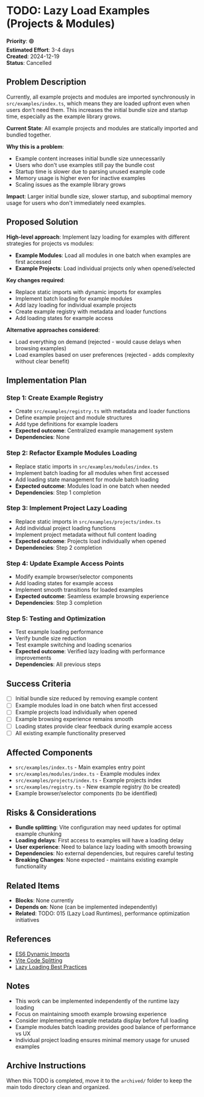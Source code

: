 # TODO: Lazy Load Examples (Projects & Modules)

**Priority**: 🟢  
**Estimated Effort**: 3-4 days  
**Created**: 2024-12-19  
**Status**: Cancelled  

## Problem Description

Currently, all example projects and modules are imported synchronously in `src/examples/index.ts`, which means they are loaded upfront even when users don't need them. This increases the initial bundle size and startup time, especially as the example library grows.

**Current State**: All example projects and modules are statically imported and bundled together.

**Why this is a problem**: 
- Example content increases initial bundle size unnecessarily
- Users who don't use examples still pay the bundle cost
- Startup time is slower due to parsing unused example code
- Memory usage is higher even for inactive examples
- Scaling issues as the example library grows

**Impact**: Larger initial bundle size, slower startup, and suboptimal memory usage for users who don't immediately need examples.

## Proposed Solution

**High-level approach**: Implement lazy loading for examples with different strategies for projects vs modules:
- **Example Modules**: Load all modules in one batch when examples are first accessed
- **Example Projects**: Load individual projects only when opened/selected

**Key changes required**:
- Replace static imports with dynamic imports for examples
- Implement batch loading for example modules
- Add lazy loading for individual example projects
- Create example registry with metadata and loader functions
- Add loading states for example access

**Alternative approaches considered**:
- Load everything on demand (rejected - would cause delays when browsing examples)
- Load examples based on user preferences (rejected - adds complexity without clear benefit)

## Implementation Plan

### Step 1: Create Example Registry
- Create `src/examples/registry.ts` with metadata and loader functions
- Define example project and module structures
- Add type definitions for example loaders
- **Expected outcome**: Centralized example management system
- **Dependencies**: None

### Step 2: Refactor Example Modules Loading
- Replace static imports in `src/examples/modules/index.ts`
- Implement batch loading for all modules when first accessed
- Add loading state management for module batch loading
- **Expected outcome**: Modules load in one batch when needed
- **Dependencies**: Step 1 completion

### Step 3: Implement Project Lazy Loading
- Replace static imports in `src/examples/projects/index.ts`
- Add individual project loading functions
- Implement project metadata without full content loading
- **Expected outcome**: Projects load individually when opened
- **Dependencies**: Step 2 completion

### Step 4: Update Example Access Points
- Modify example browser/selector components
- Add loading states for example access
- Implement smooth transitions for loaded examples
- **Expected outcome**: Seamless example browsing experience
- **Dependencies**: Step 3 completion

### Step 5: Testing and Optimization
- Test example loading performance
- Verify bundle size reduction
- Test example switching and loading scenarios
- **Expected outcome**: Verified lazy loading with performance improvements
- **Dependencies**: All previous steps

## Success Criteria

- [ ] Initial bundle size reduced by removing example content
- [ ] Example modules load in one batch when first accessed
- [ ] Example projects load individually when opened
- [ ] Example browsing experience remains smooth
- [ ] Loading states provide clear feedback during example access
- [ ] All existing example functionality preserved

## Affected Components

- `src/examples/index.ts` - Main examples entry point
- `src/examples/modules/index.ts` - Example modules index
- `src/examples/projects/index.ts` - Example projects index
- `src/examples/registry.ts` - New example registry (to be created)
- Example browser/selector components (to be identified)

## Risks & Considerations

- **Bundle splitting**: Vite configuration may need updates for optimal example chunking
- **Loading delays**: First access to examples will have a loading delay
- **User experience**: Need to balance lazy loading with smooth browsing
- **Dependencies**: No external dependencies, but requires careful testing
- **Breaking Changes**: None expected - maintains existing example functionality

## Related Items

- **Blocks**: None currently
- **Depends on**: None (can be implemented independently)
- **Related**: TODO: 015 (Lazy Load Runtimes), performance optimization initiatives

## References

- [ES6 Dynamic Imports](https://developer.mozilla.org/en-US/docs/Web/JavaScript/Reference/Statements/import#dynamic_imports)
- [Vite Code Splitting](https://vitejs.dev/guide/build.html#code-splitting)
- [Lazy Loading Best Practices](https://web.dev/lazy-loading/)

## Notes

- This work can be implemented independently of the runtime lazy loading
- Focus on maintaining smooth example browsing experience
- Consider implementing example metadata display before full loading
- Example modules batch loading provides good balance of performance vs UX
- Individual project loading ensures minimal memory usage for unused examples

## Archive Instructions

When this TODO is completed, move it to the `archived/` folder to keep the main todo directory clean and organized. 